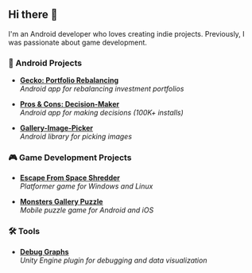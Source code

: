 ## Hi there 👋
I'm an Android developer who loves creating indie projects. Previously, I was passionate about game development.

### 📱 Android Projects
- **[Gecko: Portfolio Rebalancing](https://play.google.com/store/apps/details?id=com.samuel_unknown.gecko)** <br/> 
*Android app for rebalancing investment portfolios* 
  
- **[Pros & Cons: Decision-Maker](https://play.google.com/store/apps/details?id=com.samuelunknown.proscons)** <br/>
*Android app for making decisions (100K+ installs)* 

- **[Gallery-Image-Picker](https://github.com/Samuel-Unknown/Gallery-Image-Picker)** <br/>
*Android library for picking images* 

### 🎮 Game Development Projects
- **[Escape From Space Shredder](https://store.steampowered.com/app/681540/Escape_From_Space_Shredder)** <br/>
*Platformer game for Windows and Linux* 
  
- **[Monsters Gallery Puzzle](https://www.youtube.com/watch?v=YX83SpYX2kU&ab_channel=%D0%A1%D0%B5%D0%BC%D1%91%D0%BD%D0%9D%D0%B5%D0%B8%D0%B7%D0%B2%D0%B5%D1%81%D1%82%D0%BD%D1%8B%D0%B9)** <br/>
*Mobile puzzle game for Android and iOS* 

### 🛠️ Tools
- **[Debug Graphs](https://assetstore.unity.com/packages/tools/utilities/debuggraphs-74707)** <br/>
*Unity Engine plugin for debugging and data visualization* 

